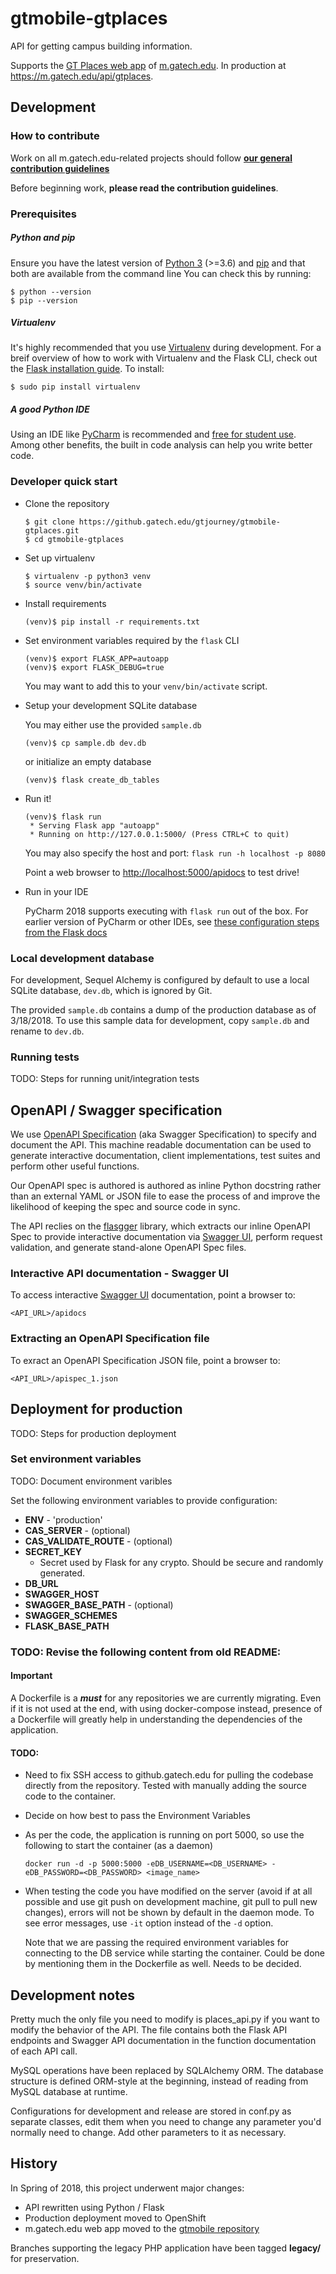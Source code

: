 # gtmobile-gtplaces

API for getting campus building information.

Supports the [GT Places web app](https://github.gatech.edu/gtjourney/gtmobile)
of [m.gatech.edu](https://m.gatech.edu).
In production at https://m.gatech.edu/api/gtplaces.

## Development

### How to contribute

Work on all m.gatech.edu-related projects should follow
**[our general contribution guidelines](https://github.gatech.edu/gtjourney/gtmobile/blob/master/CONTRIBUTING.md)**

Before beginning work, **please read the contribution guidelines**.

### Prerequisites

##### Python and pip
Ensure you have the latest version of [Python 3](https://www.python.org/downloads/) (>=3.6) and 
[pip](https://packaging.python.org/key_projects/#pip) and that both are available from the command line  You can check this
by running:
```
$ python --version
$ pip --version
```

##### Virtualenv
It's highly recommended that you use [Virtualenv](https://virtualenv.pypa.io/en/latest/) during development.  For a
breif overview of how to work with Virtualenv and the Flask CLI, check out the 
[Flask installation guide](http://flask.pocoo.org/docs/0.12/installation/#virtualenv).  To install:

```
$ sudo pip install virtualenv
```

##### A good Python IDE
Using an IDE like [PyCharm](https://www.jetbrains.com/pycharm) is recommended and [free for student use](https://www.jetbrains.com/student/).
Among other benefits, the built in code analysis can help you write better code.


### Developer quick start

* Clone the repository
  ```
  $ git clone https://github.gatech.edu/gtjourney/gtmobile-gtplaces.git
  $ cd gtmobile-gtplaces
  ```
  
* Set up virtualenv
  ``` 
  $ virtualenv -p python3 venv
  $ source venv/bin/activate
  ```
  
* Install requirements
  ```
  (venv)$ pip install -r requirements.txt
  ```
  
* Set environment variables required by the `flask` CLI
  ```
  (venv)$ export FLASK_APP=autoapp
  (venv)$ export FLASK_DEBUG=true
  ```
  You may want to add this to your `venv/bin/activate` script.
  
* Setup your development SQLite database

  You may either use the provided `sample.db`
  ```
  (venv)$ cp sample.db dev.db
  ```
  or initialize an empty database
  ```
  (venv)$ flask create_db_tables
  ```
  
* Run it!
  ```
  (venv)$ flask run
   * Serving Flask app "autoapp"
   * Running on http://127.0.0.1:5000/ (Press CTRL+C to quit)
  ```
  You may also specify the host and port: `flask run -h localhost -p 8080`
  
  Point a web browser to [http://localhost:5000/apidocs](http://localhost:5000/apidocs) to test drive!

* Run in your IDE

  PyCharm 2018 supports executing with `flask run` out of the box.  For earlier version of PyCharm
  or other IDEs, see [these configuration steps from the Flask docs](https://github.com/pallets/flask/blob/master/docs/cli.rst)


### Local development database

For development, Sequel Alchemy is configured by default to use a local SQLite database, `dev.db`, which is ignored by Git.

The provided `sample.db` contains a dump of the production database as of 3/18/2018.  To use this sample data for
development, copy `sample.db` and rename to `dev.db`.

### Running tests

TODO: Steps for running unit/integration tests

## OpenAPI / Swagger specification

We use [OpenAPI Specification](https://github.com/OAI/OpenAPI-Specification)
(aka Swagger Specification) to specify and document the API.
This machine readable documentation can be used to generate interactive
documentation, client implementations, test suites and perform other
useful functions.

Our OpenAPI spec is authored is authored as inline Python docstring rather
than an external YAML or JSON file to ease the process of and improve the
 likelihood of keeping the spec and source code in sync.

The API reclies on the [flasgger](https://github.com/rochacbruno/flasgger)
library, which extracts our inline OpenAPI Spec to provide interactive
documentation via [Swagger UI](https://swagger.io/swagger-ui/),
perform request validation, and generate stand-alone OpenAPI Spec files.

### Interactive API documentation - Swagger UI

To access interactive [Swagger UI](https://swagger.io/swagger-ui/)
documentation, point a browser to:
```
<API_URL>/apidocs
```

### Extracting an OpenAPI Specification file

To exract an OpenAPI Specification JSON file, point a browser to:
```
<API_URL>/apispec_1.json
```

## Deployment for production

TODO: Steps for production deployment

### Set environment variables
 TODO: Document environment varibles
 
Set the following environment variables to provide configuration:
- **ENV** - 'production'
- **CAS_SERVER** - (optional)
- **CAS_VALIDATE_ROUTE** - (optional)
- **SECRET_KEY**
  * Secret used by Flask for any crypto.  Should be secure and randomly generated.
- **DB_URL**
- **SWAGGER_HOST**
- **SWAGGER_BASE_PATH** - (optional)
- **SWAGGER_SCHEMES**
- **FLASK_BASE_PATH**

### TODO: Revise the following content from old README:

#### Important
A Dockerfile is a **_must_** for any repositories we are currently migrating. Even if it is not used at the end, with using docker-compose instead, presence of a Dockerfile will greatly help in understanding the dependencies of the application.

#### TODO:
  * Need to fix SSH access to github.gatech.edu for pulling the codebase directly from the repository. Tested with manually adding the source code to the container.
  * Decide on how best to pass the Environment Variables
  * As per the code, the application is running on port 5000, so use the following to start the container (as a daemon)
    
    ```docker run -d -p 5000:5000 -eDB_USERNAME=<DB_USERNAME> -eDB_PASSWORD=<DB_PASSWORD> <image_name>```
    
  * When testing the code you have modified on the server (avoid if at all possible and use git push on development machine, git pull to pull new changes), errors will not be shown by default in the daemon mode. To see error messages, use `-it` option instead of the `-d` option.
    
    Note that we are passing the required environment variables for connecting to the DB service while starting the container. Could be done by mentioning them in the Dockerfile as well. Needs to be decided.


## Development notes
Pretty much the only file you need to modify is places_api.py if you want to modify the behavior of the API. The file contains both the Flask API endpoints and Swagger API documentation in the function documentation of each API call.

MySQL operations have been replaced by SQLAlchemy ORM. The database structure is defined ORM-style at the beginning, instead of reading from MySQL database at runtime.

Configurations for development and release are stored in conf.py as separate classes, edit them when you need to change any parameter you'd normally need to change. Add other parameters to it as necessary.

## History
In Spring of 2018, this project underwent major changes:
 - API rewritten using Python / Flask
 - Production deployment moved to OpenShift
 - m.gatech.edu web app moved to the [gtmobile repository](https://github.gatech.edu/gtjourney/gtmobile)

 Branches supporting the legacy PHP application have been tagged __legacy/__ for preservation.
